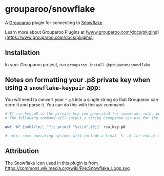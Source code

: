 # grouparoo/snowflake

A [Grouparoo](https://www.grouparoo.com) plugin for connecting to [Snowflake](https://www.snowflake.com).

Learn more about Grouparoo Plugins at [www.grouparoo.com/docs/plugins](https://www.grouparoo.com/docs/plugins).

## Installation

In your Grouparoo project, run `grouparoo install @grouparoo/snowflake`.

## Notes on formatting your .p8 private key when using a `snowflake-keypair` app:

You will need to convert your `*.p8` into a single string so that Grouparoo can store it and parse it. You can do this with the `awk` command:

```bash
# If rsa_key.p8 is the private key you generated for snowflake auth, per https://docs.snowflake.com/en/user-guide/key-pair-auth.html#configuring-key-pair-authentication
# The following command will output a string Grouparoo can use for the `Private Key` connection option

awk 'NF {sub(/\n/, ""); printf "%s\\n",$0;}' rsa_key.p8

# note: some operating systems will include a final `%` at the end of the line.  Do not not include it
```

## Attribution

The Snowflake icon used in this plugin is from https://commons.wikimedia.org/wiki/File:Snowflake_Logo.svg
